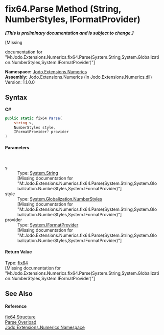 # fix64.Parse Method (String, NumberStyles, IFormatProvider)
 _**\[This is preliminary documentation and is subject to change.\]**_

\[Missing <summary> documentation for "M:Jodo.Extensions.Numerics.fix64.Parse(System.String,System.Globalization.NumberStyles,System.IFormatProvider)"\]

**Namespace:**&nbsp;<a href="N_Jodo_Extensions_Numerics">Jodo.Extensions.Numerics</a><br />**Assembly:**&nbsp;Jodo.Extensions.Numerics (in Jodo.Extensions.Numerics.dll) Version: 1.1.0.0

## Syntax

**C#**<br />
``` C#
public static fix64 Parse(
	string s,
	NumberStyles style,
	IFormatProvider? provider
)
```


#### Parameters
&nbsp;<dl><dt>s</dt><dd>Type: <a href="https://docs.microsoft.com/dotnet/api/system.string" target="_blank" rel="noopener noreferrer">System.String</a><br />\[Missing <param name="s"/> documentation for "M:Jodo.Extensions.Numerics.fix64.Parse(System.String,System.Globalization.NumberStyles,System.IFormatProvider)"\]</dd><dt>style</dt><dd>Type: <a href="https://docs.microsoft.com/dotnet/api/system.globalization.numberstyles" target="_blank" rel="noopener noreferrer">System.Globalization.NumberStyles</a><br />\[Missing <param name="style"/> documentation for "M:Jodo.Extensions.Numerics.fix64.Parse(System.String,System.Globalization.NumberStyles,System.IFormatProvider)"\]</dd><dt>provider</dt><dd>Type: <a href="https://docs.microsoft.com/dotnet/api/system.iformatprovider" target="_blank" rel="noopener noreferrer">System.IFormatProvider</a><br />\[Missing <param name="provider"/> documentation for "M:Jodo.Extensions.Numerics.fix64.Parse(System.String,System.Globalization.NumberStyles,System.IFormatProvider)"\]</dd></dl>

#### Return Value
Type: <a href="T_Jodo_Extensions_Numerics_fix64">fix64</a><br />\[Missing <returns> documentation for "M:Jodo.Extensions.Numerics.fix64.Parse(System.String,System.Globalization.NumberStyles,System.IFormatProvider)"\]

## See Also


#### Reference
<a href="T_Jodo_Extensions_Numerics_fix64">fix64 Structure</a><br /><a href="Overload_Jodo_Extensions_Numerics_fix64_Parse">Parse Overload</a><br /><a href="N_Jodo_Extensions_Numerics">Jodo.Extensions.Numerics Namespace</a><br />